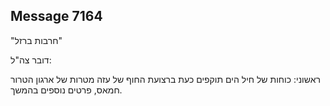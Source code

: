 ## Message 7164

"חרבות ברזל"

דובר צה"ל:

ראשוני: כוחות של חיל הים תוקפים כעת ברצועת החוף של עזה מטרות של ארגון הטרור חמאס, פרטים נוספים בהמשך.

